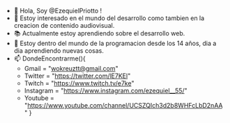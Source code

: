 - 👋 Hola, Soy @EzequielPriotto !
- 👀 Estoy interesado en el mundo del desarrollo como tambien en la creacion de contenido audiovisual.
- 📚 Actualmente estoy aprendiendo sobre el desarrollo web.
- 📆 Estoy dentro del mundo de la programacion desde los 14 años, dia a dia aprendiendo nuevas cosas.
- 📫 DondeEncontrarme(){
    - Gmail = "wokreuztt@gmail.com"
    - Twitter = "https://twitter.com/lE7KEl"
    - Twitch = "https://www.twitch.tv/e7ke"
    - Instagram = "https://www.instagram.com/ezequiel__55/"
    - Youtube = "https://www.youtube.com/channel/UCSZQIch3d2b8WHFcLbD2nAA"
  }

<!---
              .-""""-.
             /        \
            /_        _\
           // \      / \\
           |\__\    /__/|
            \    ||    /
             \        /
              \  __  /  \  /          ________________________________
               '.__.'    \/          /                                 \
                |  |     /\         |     te acabas de encontrar       |
                |  |    O  O        |    con el alien de la suerte!    |
                ----    //         O \_________________________________/
               (    )  //        O
              (\\     //       o
             (  \\    )      o
             (   \\   )   /\
   ___[\______/^^^^^^^\__/) o-)__
  |\__[=======______//________)__\
  \|_______________//____________|
      |||      || //||     |||
      |||      || @.||     |||
       ||      \/  .\/      ||
                  . .
                 '.'.`
--->
